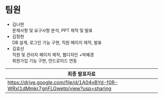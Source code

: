 # 팀원
+ 김나현</br>
  문제사항 및 요구사항 분석, PPT 제작 및 발표
+ 김정현</br>
  DB 설계, 로그인 기능 구현, 직원 페이지 제작, 발표
+ 김효선</br>
  직원 및 관리자 페이지 제작, 웹디자인
+박혜경</br>
  회원가입 기능 구현, 안드로이드 연동

|최종 발표자료|
|---|
|https://drive.google.com/file/d/1A04vBYd-f0R-WRxI1dMmkr7gnFLGwetq/view?usp=sharing|
